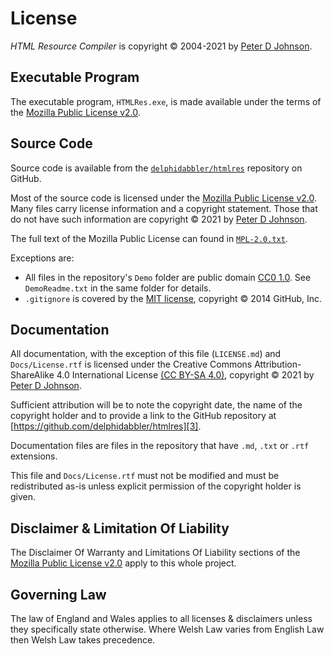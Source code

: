 # License

_HTML Resource Compiler_ is copyright © 2004-2021 by [Peter D Johnson][1].

## Executable Program

The executable program, `HTMLRes.exe`, is made available under the terms of the [Mozilla Public License v2.0][2].

## Source Code

Source code is available from the [`delphidabbler/htmlres`][3] repository on GitHub.

Most of the source code is licensed under the [Mozilla Public License v2.0][2]. Many files carry license information and a copyright statement. Those that do not have such information are copyright © 2021 by [Peter D Johnson][1].

The full text of the Mozilla Public License can found in [`MPL-2.0.txt`][4].

Exceptions are:

* All files in the repository's `Demo` folder are public domain [CC0 1.0][5]. See `DemoReadme.txt` in the same folder for details.
* `.gitignore` is covered by the [MIT license][6], copyright © 2014 GitHub, Inc.

## Documentation

All documentation, with the exception of this file (`LICENSE.md`) and `Docs/License.rtf` is licensed under the Creative Commons Attribution-ShareAlike 4.0 International License [(CC BY-SA 4.0)][7], copyright © 2021 by [Peter D Johnson][1].

Sufficient attribution will be to note the copyright date, the name of the copyright holder and to provide a link to the GitHub repository at [https://github.com/delphidabbler/htmlres][3].

Documentation files are files in the repository that have `.md`, `.txt` or `.rtf` extensions.

This file and `Docs/License.rtf` must not be modified and must be redistributed as-is unless explicit permission of the copyright holder is given.

## Disclaimer & Limitation Of Liability

The Disclaimer Of Warranty and Limitations Of Liability sections of the [Mozilla Public License v2.0][2] apply to this whole project.

## Governing Law

The law of England and Wales applies to all licenses & disclaimers unless they specifically state otherwise. Where Welsh Law varies from English Law then Welsh Law takes precedence.

[1]: https://gravatar.com/delphidabbler
[2]: https://mozilla.org/MPL/2.0/
[3]: https://github.com/delphidabbler/htmlres
[4]: https://github.com/delphidabbler/htmlres/blob/master/Docs/MPL-2.0.txt
[5]: https://creativecommons.org/publicdomain/zero/1.0/
[6]: https://opensource.org/licenses/MIT
[7]: https://creativecommons.org/licenses/by-sa/4.0/
